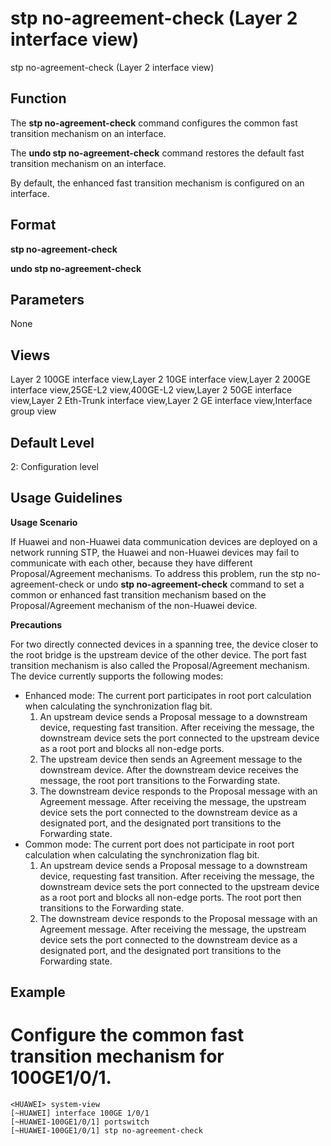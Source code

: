 stp no-agreement-check (Layer 2 interface view)
===============================================

stp no-agreement-check (Layer 2 interface view)

Function
--------



The **stp no-agreement-check** command configures the common fast transition mechanism on an interface.

The **undo stp no-agreement-check** command restores the default fast transition mechanism on an interface.



By default, the enhanced fast transition mechanism is configured on an interface.


Format
------

**stp no-agreement-check**

**undo stp no-agreement-check**


Parameters
----------

None

Views
-----

Layer 2 100GE interface view,Layer 2 10GE interface view,Layer 2 200GE interface view,25GE-L2 view,400GE-L2 view,Layer 2 50GE interface view,Layer 2 Eth-Trunk interface view,Layer 2 GE interface view,Interface group view


Default Level
-------------

2: Configuration level


Usage Guidelines
----------------

**Usage Scenario**



If Huawei and non-Huawei data communication devices are deployed on a network running STP, the Huawei and non-Huawei devices may fail to communicate with each other, because they have different Proposal/Agreement mechanisms. To address this problem, run the stp no-agreement-check or undo **stp no-agreement-check** command to set a common or enhanced fast transition mechanism based on the Proposal/Agreement mechanism of the non-Huawei device.



**Precautions**

For two directly connected devices in a spanning tree, the device closer to the root bridge is the upstream device of the other device. The port fast transition mechanism is also called the Proposal/Agreement mechanism. The device currently supports the following modes:

* Enhanced mode: The current port participates in root port calculation when calculating the synchronization flag bit.
  1. An upstream device sends a Proposal message to a downstream device, requesting fast transition. After receiving the message, the downstream device sets the port connected to the upstream device as a root port and blocks all non-edge ports.
  2. The upstream device then sends an Agreement message to the downstream device. After the downstream device receives the message, the root port transitions to the Forwarding state.
  3. The downstream device responds to the Proposal message with an Agreement message. After receiving the message, the upstream device sets the port connected to the downstream device as a designated port, and the designated port transitions to the Forwarding state.
* Common mode: The current port does not participate in root port calculation when calculating the synchronization flag bit.
  1. An upstream device sends a Proposal message to a downstream device, requesting fast transition. After receiving the message, the downstream device sets the port connected to the upstream device as a root port and blocks all non-edge ports. The root port then transitions to the Forwarding state.
  2. The downstream device responds to the Proposal message with an Agreement message. After receiving the message, the upstream device sets the port connected to the downstream device as a designated port, and the designated port transitions to the Forwarding state.


Example
-------

# Configure the common fast transition mechanism for 100GE1/0/1.
```
<HUAWEI> system-view
[~HUAWEI] interface 100GE 1/0/1
[~HUAWEI-100GE1/0/1] portswitch
[~HUAWEI-100GE1/0/1] stp no-agreement-check

```